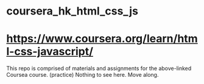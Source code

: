 # coursera_hk_html_css_js
# https://www.coursera.org/learn/html-css-javascript/
This repo is comprised of materials and assignments for the above-linked Coursea course. (practice)
Nothing to see here. Move along.
